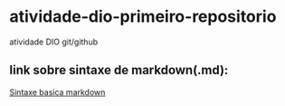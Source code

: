 # atividade-dio-primeiro-repositorio
atividade DIO  git/github

## link sobre sintaxe de markdown(.md):
[ Sintaxe basica markdown ](https://www.markdownguide.org/basic-syntax)

